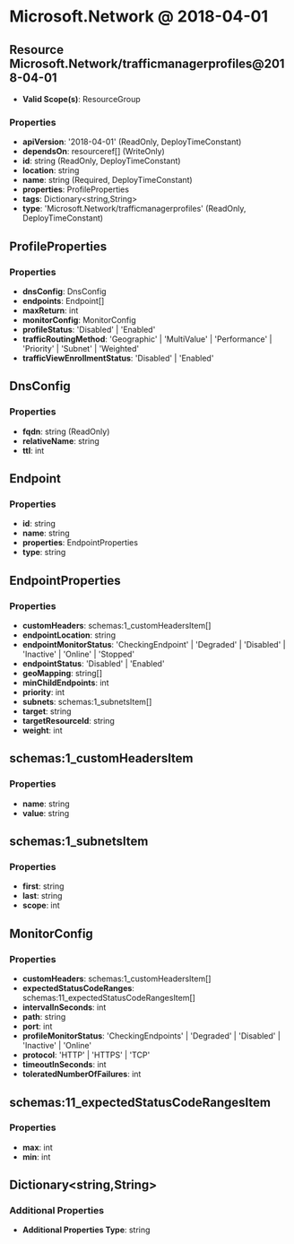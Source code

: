 # Microsoft.Network @ 2018-04-01

## Resource Microsoft.Network/trafficmanagerprofiles@2018-04-01
* **Valid Scope(s)**: ResourceGroup
### Properties
* **apiVersion**: '2018-04-01' (ReadOnly, DeployTimeConstant)
* **dependsOn**: resourceref[] (WriteOnly)
* **id**: string (ReadOnly, DeployTimeConstant)
* **location**: string
* **name**: string (Required, DeployTimeConstant)
* **properties**: ProfileProperties
* **tags**: Dictionary<string,String>
* **type**: 'Microsoft.Network/trafficmanagerprofiles' (ReadOnly, DeployTimeConstant)

## ProfileProperties
### Properties
* **dnsConfig**: DnsConfig
* **endpoints**: Endpoint[]
* **maxReturn**: int
* **monitorConfig**: MonitorConfig
* **profileStatus**: 'Disabled' | 'Enabled'
* **trafficRoutingMethod**: 'Geographic' | 'MultiValue' | 'Performance' | 'Priority' | 'Subnet' | 'Weighted'
* **trafficViewEnrollmentStatus**: 'Disabled' | 'Enabled'

## DnsConfig
### Properties
* **fqdn**: string (ReadOnly)
* **relativeName**: string
* **ttl**: int

## Endpoint
### Properties
* **id**: string
* **name**: string
* **properties**: EndpointProperties
* **type**: string

## EndpointProperties
### Properties
* **customHeaders**: schemas:1_customHeadersItem[]
* **endpointLocation**: string
* **endpointMonitorStatus**: 'CheckingEndpoint' | 'Degraded' | 'Disabled' | 'Inactive' | 'Online' | 'Stopped'
* **endpointStatus**: 'Disabled' | 'Enabled'
* **geoMapping**: string[]
* **minChildEndpoints**: int
* **priority**: int
* **subnets**: schemas:1_subnetsItem[]
* **target**: string
* **targetResourceId**: string
* **weight**: int

## schemas:1_customHeadersItem
### Properties
* **name**: string
* **value**: string

## schemas:1_subnetsItem
### Properties
* **first**: string
* **last**: string
* **scope**: int

## MonitorConfig
### Properties
* **customHeaders**: schemas:1_customHeadersItem[]
* **expectedStatusCodeRanges**: schemas:11_expectedStatusCodeRangesItem[]
* **intervalInSeconds**: int
* **path**: string
* **port**: int
* **profileMonitorStatus**: 'CheckingEndpoints' | 'Degraded' | 'Disabled' | 'Inactive' | 'Online'
* **protocol**: 'HTTP' | 'HTTPS' | 'TCP'
* **timeoutInSeconds**: int
* **toleratedNumberOfFailures**: int

## schemas:11_expectedStatusCodeRangesItem
### Properties
* **max**: int
* **min**: int

## Dictionary<string,String>
### Additional Properties
* **Additional Properties Type**: string


